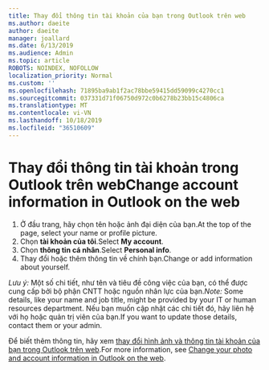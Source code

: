```yaml
---
title: Thay đổi thông tin tài khoản của bạn trong Outlook trên web
ms.author: daeite
author: daeite
manager: joallard
ms.date: 6/13/2019
ms.audience: Admin
ms.topic: article
ROBOTS: NOINDEX, NOFOLLOW
localization_priority: Normal
ms.custom: ''
ms.openlocfilehash: 71895ba9ab1f2ac78bbe59415dd59099c4270cc1
ms.sourcegitcommit: 037331d71f06750d972c0b6278b23bb15c4806ca
ms.translationtype: MT
ms.contentlocale: vi-VN
ms.lasthandoff: 10/18/2019
ms.locfileid: "36510609"
---
```

# <a name="change-account-information-in-outlook-on-the-web"></a><span data-ttu-id="56004-102">Thay đổi thông tin tài khoản trong Outlook trên web</span><span class="sxs-lookup"><span data-stu-id="56004-102">Change account information in Outlook on the web</span></span>

1. <span data-ttu-id="56004-103">Ở đầu trang, hãy chọn tên hoặc ảnh đại diện của bạn.</span><span class="sxs-lookup"><span data-stu-id="56004-103">At the top of the page, select your name or profile picture.</span></span>
1. <span data-ttu-id="56004-104">Chọn **tài khoản của tôi**.</span><span class="sxs-lookup"><span data-stu-id="56004-104">Select **My account**.</span></span>
1. <span data-ttu-id="56004-105">Chọn **thông tin cá nhân**.</span><span class="sxs-lookup"><span data-stu-id="56004-105">Select **Personal info**.</span></span>
1. <span data-ttu-id="56004-106">Thay đổi hoặc thêm thông tin về chính bạn.</span><span class="sxs-lookup"><span data-stu-id="56004-106">Change or add information about yourself.</span></span>

<span data-ttu-id="56004-107">*Lưu ý:* Một số chi tiết, như tên và tiêu đề công việc của bạn, có thể được cung cấp bởi bộ phận CNTT hoặc nguồn nhân lực của bạn.</span><span class="sxs-lookup"><span data-stu-id="56004-107">*Note:* Some details, like your name and job title, might be provided by your IT or human resources department.</span></span> <span data-ttu-id="56004-108">Nếu bạn muốn cập nhật các chi tiết đó, hãy liên hệ với họ hoặc quản trị viên của bạn.</span><span class="sxs-lookup"><span data-stu-id="56004-108">If you want to update those details, contact them or your admin.</span></span>

<span data-ttu-id="56004-109">Để biết thêm thông tin, hãy xem [thay đổi hình ảnh và thông tin tài khoản của bạn trong Outlook trên web](https://support.office.com/article/b2dbb289-851d-4bed-93c3-3e136f5659ec).</span><span class="sxs-lookup"><span data-stu-id="56004-109">For more information, see [Change your photo and account information in Outlook on the web](https://support.office.com/article/b2dbb289-851d-4bed-93c3-3e136f5659ec).</span></span>
